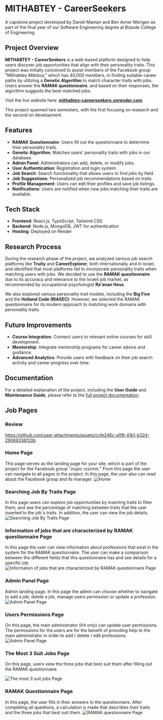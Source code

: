 # MITHABTEY - CareerSeekers

A capstone project developed by Daniel Maman and Ben Avner Merigen as part of the final year of our Software Engineering degree at Braude College of Engineering.

## Project Overview

**MITHABTEY - CareerSeekers** is a web-based platform designed to help users discover job opportunities that align with their personality traits. This project was initially conceived to assist members of the Facebook group "Mithabtey Miktzoa," which has 40,000 members, in finding suitable career paths by utilizing a **Genetic Algorithm** to match character traits with jobs. Users answer the **RAMAK questionnaire**, and based on their responses, the algorithm suggests the best-matched jobs.

Visit the live website here: **[mithabtey-careerseekers.onrender.com](https://mithabtey-careerseekers.onrender.com/)**.

This project spanned two semesters, with the first focusing on research and the second on development.

## Features

- **RAMAK Questionnaire**: Users fill out the questionnaire to determine their personality traits.
- **Genetic Algorithm**: Matches users' personality traits with jobs in our database.
- **Admin Panel**: Administrators can add, delete, or modify jobs.
- **User Authentication**: Registration and login system.
- **Job Search**: Search functionality that allows users to find jobs by field.
- **Job Suggestions**: Personalized job recommendations based on traits.
- **Profile Management**: Users can edit their profiles and save job listings.
- **Notifications**: Users are notified when new jobs matching their traits are available.

## Tech Stack

- **Frontend**: React.js, TypeScript, Tailwind CSS
- **Backend**: Node.js, MongoDB, JWT for authentication
- **Hosting**: Deployed on Render

## Research Process

During the research phase of the project, we analyzed various job search platforms like **Truity** and **CareerExplorer**, both internationally and in Israel, and identified that most platforms fail to incorporate personality traits when matching users with jobs. We decided to use the **RAMAK questionnaire** due to its accuracy and relevance to the Israeli job market, as recommended by occupational psychologist **Ra'anan Hess**.

We also explored various personality trait models, including the **Big Five** and the **Holland Code (RIASEC)**. However, we selected the RAMAK questionnaire for its modern approach to matching work domains with personality traits.

## Future Improvements

- **Course Integration**: Connect users to relevant online courses for skill development.
- **Mentorship**: Integrate mentorship programs for career advice and guidance.
- **Advanced Analytics**: Provide users with feedback on their job search activity and career progress over time.

## Documentation

For a detailed explanation of the project, including the **User Guide** and **Maintenance Guide**, please refer to the [full project documentation](https://docs.google.com/document/d/e/2PACX-1vSm_E2YrwwV3mTLDtL7RYLfZG3Zpe28KjU9sEvL6o273UzoaMAnx4pkGrSuJP6XEM_PM9Rip4VN80ij/pub).


## Job Pages

### Review
https://github.com/user-attachments/assets/ccfe246c-a1f8-41b1-b324-29069336f20b

### Home Page
This page serves as the landing page for your site, which is part of the project for the Facebook group "מתחבטי מקצוע."  From this page the user can navigate to all pages in the project.  In this page, the user also can read about the Facebook group and its manager.
![Home](https://github.com/user-attachments/assets/17982283-18f2-45ce-92b7-b9a77fa08e70)


### Searching Job By Traits Page
In this page users can explore job opportunities by inserting traits to filter them, and see the percentage of matching between traits that the user inserted to the job`s traits. In addition, the user can view the job details.
![Searching Job By Traits Page](https://github.com/user-attachments/assets/a13d9c82-bf78-408b-87b1-c02268854414)


### Information of jobs that are characterized by RAMAK questionnaire Page
In this page the user can view information about professions that exist in the system for the RAMAK questionnaire. The user can make a comparison between the different fields that this questionnaire has and see details for a specific job.
![Information of jobs that are characterized by RAMAK questionnaire Page](https://github.com/user-attachments/assets/28ecb65a-df44-45d7-906a-b7894c3a9161)


### Admin Panel Page
Admin landing page. In this page the admin can choose whether to navigate to add a job, delete a job, manage users permission or update a profession.
![Admin Panel Page](https://github.com/user-attachments/assets/47e21c8f-322d-4457-9b42-704a7333f3bf)


### Users Permissions Page
On this page, the main administrator (Irit only) can update user permissions.
The permissions for the users are for the benefit of providing help to the main administrator in order to add / delete / edit professions.
![Admin Panel Page](https://github.com/user-attachments/assets/fede49ba-255c-44a8-be45-b9f17771946f)



### The Most 3 Suit Jobs Page
On this page, users view the three jobs that best suit them after filling out the RAMAK questionnaire.

![The most 3 suit jobs Page](https://github.com/user-attachments/assets/335f97e1-3450-41b3-aede-447610fcba88)


### RAMAK Questionnaire Page
In this page, the user fills in their answers to the questionnaire. After completing all questions, a calculation is made that describes their traits and the three jobs that best suit them.
![RAMAK questionnaire Page](https://github.com/user-attachments/assets/3a77be94-3ab6-4278-a50b-ae88908eddad)





